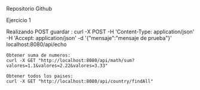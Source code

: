 Repositorio Github

Ejercicio 1

Realizando POST guardar :
	curl -X POST -H 'Content-Type: application/json' -H 'Accept: application/json' 
	-d '{"mensaje":"mensaje de prueba"}' localhost:8080/api/echo
	
	Obtener suma de numeros:
	curl -X GET "http://localhost:8080/api/math/sum?valores=1.1&valores=2.22&valores=3.33"
	
	Obtener todos los paises:
	curl -X GET "http://localhost:8080/api/country/findAll"


